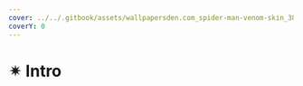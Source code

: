 ```yaml
---
cover: ../../.gitbook/assets/wallpapersden.com_spider-man-venom-skin_3840x2160.jpg
coverY: 0
---
```


# ✴ Intro

